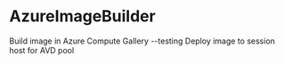 # AzureImageBuilder
Build image in Azure Compute Gallery --testing
Deploy image to session host for AVD pool
